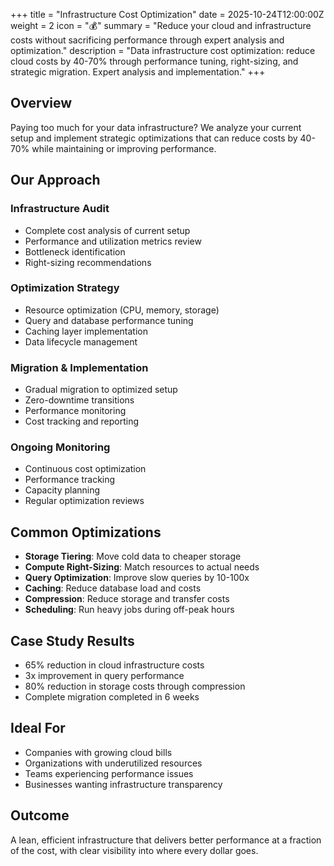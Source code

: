 +++
title = "Infrastructure Cost Optimization"
date = 2025-10-24T12:00:00Z
weight = 2
icon = "💰"
summary = "Reduce your cloud and infrastructure costs without sacrificing performance through expert analysis and optimization."
description = "Data infrastructure cost optimization: reduce cloud costs by 40-70% through performance tuning, right-sizing, and strategic migration. Expert analysis and implementation."
+++

## Overview

Paying too much for your data infrastructure? We analyze your current setup and implement strategic optimizations that can reduce costs by 40-70% while maintaining or improving performance.

## Our Approach

### Infrastructure Audit
- Complete cost analysis of current setup
- Performance and utilization metrics review
- Bottleneck identification
- Right-sizing recommendations

### Optimization Strategy
- Resource optimization (CPU, memory, storage)
- Query and database performance tuning
- Caching layer implementation
- Data lifecycle management

### Migration & Implementation
- Gradual migration to optimized setup
- Zero-downtime transitions
- Performance monitoring
- Cost tracking and reporting

### Ongoing Monitoring
- Continuous cost optimization
- Performance tracking
- Capacity planning
- Regular optimization reviews

## Common Optimizations

- **Storage Tiering**: Move cold data to cheaper storage
- **Compute Right-Sizing**: Match resources to actual needs
- **Query Optimization**: Improve slow queries by 10-100x
- **Caching**: Reduce database load and costs
- **Compression**: Reduce storage and transfer costs
- **Scheduling**: Run heavy jobs during off-peak hours

## Case Study Results

- 65% reduction in cloud infrastructure costs
- 3x improvement in query performance
- 80% reduction in storage costs through compression
- Complete migration completed in 6 weeks

## Ideal For

- Companies with growing cloud bills
- Organizations with underutilized resources
- Teams experiencing performance issues
- Businesses wanting infrastructure transparency

## Outcome

A lean, efficient infrastructure that delivers better performance at a fraction of the cost, with clear visibility into where every dollar goes.
